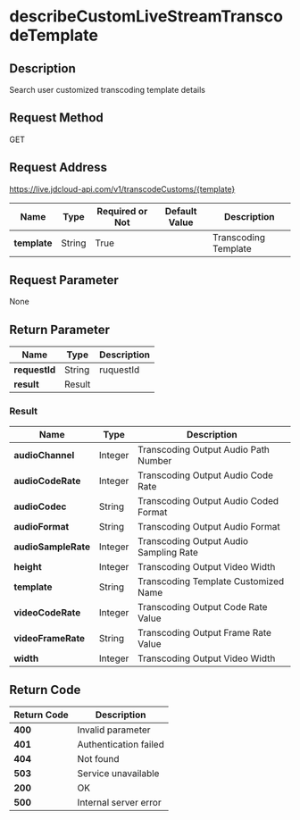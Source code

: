 # describeCustomLiveStreamTranscodeTemplate


## Description
Search user customized transcoding template details

## Request Method
GET

## Request Address
https://live.jdcloud-api.com/v1/transcodeCustoms/{template}

|Name|Type|Required or Not|Default Value|Description|
|---|---|---|---|---|
|**template**|String|True| |Transcoding Template|

## Request Parameter
None


## Return Parameter
|Name|Type|Description|
|---|---|---|
|**requestId**|String|ruquestId|
|**result**|Result| |

### Result
|Name|Type|Description|
|---|---|---|
|**audioChannel**|Integer|Transcoding Output Audio Path Number|
|**audioCodeRate**|Integer|Transcoding Output Audio Code Rate|
|**audioCodec**|String|Transcoding Output Audio Coded Format|
|**audioFormat**|String|Transcoding Output Audio Format|
|**audioSampleRate**|Integer|Transcoding Output Audio Sampling Rate|
|**height**|Integer|Transcoding Output Video Width|
|**template**|String|Transcoding Template Customized Name|
|**videoCodeRate**|Integer|Transcoding Output Code Rate Value|
|**videoFrameRate**|String|Transcoding Output Frame Rate Value|
|**width**|Integer|Transcoding Output Video Width|

## Return Code
|Return Code|Description|
|---|---|
|**400**|Invalid parameter|
|**401**|Authentication failed|
|**404**|Not found|
|**503**|Service unavailable|
|**200**|OK|
|**500**|Internal server error|
